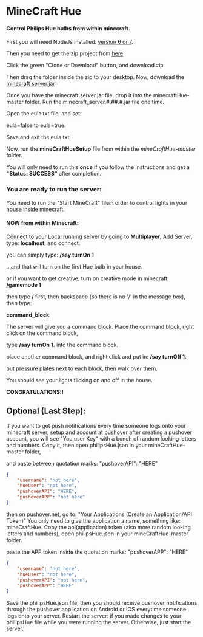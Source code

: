 
# MineCraft Hue

#### Control Philips Hue bulbs from within minecraft.

First you will need NodeJs installed: [version 6 or 7](https://nodejs.org/en/).

Then you need to get the zip project from [here](https://github.com/audstanley/minecraftHue)

Click the green "Clone or Download" button, and download zip.

Then drag the folder inside the zip to your desktop.
Now, download the [minecraft server.jar](https://minecraft.net/en-us/download/server)

Once you have the minecraft server.jar file, drop it into the minecraftHue-master folder.
Run the minecraft_server.#.##.#.jar file one time.

Open the eula.txt file, and set:

eula=false to eula=true.

Save and exit the eula.txt.

Now, run the **mineCraftHueSetup** file from within the *mineCraftHue-master* folder. 

You will only need to run this **once** if you follow the instructions and get a **"Status: SUCCESS"** after completion.

### You are ready to run the server:

You need to run the "Start MineCraft" filein order to control lights in your house inside minecraft.

#### NOW from within Minecraft:

Connect to your Local running server by going to **Multiplayer**, Add Server, type: **localhost**, and connect.

you can simply type:
**/say turnOn 1**

...and that will turn on the first Hue bulb in your house.

or if you want to get creative, turn on creative mode in minecraft: **/gamemode 1**

then type **/** first, then backspace (so there is no '/' in the message box), then type: 

**command_block**

The server will give you a command block.  Place the command block, right click on the command block,

type **/say turnOn 1.** into the command block.

place another command block, and right click and put in: **/say turnOff 1.**

put pressure plates next to each block, then walk over them.

You should see your lights flicking on and off in the house.

**CONGRATULATIONS!!**

## Optional (Last Step):

If you want to get push notifications every time someone logs onto your minecraft server,
setup and account at [pushover](https://pushover.net/)
after creating a pushover account, you will see "You user Key" with a bunch of random looking letters and numbers.
Copy it, then open philipsHue.json in your mineCraftHue-master folder, 

and paste between quotation marks: "pushoverAPI": "HERE"

```json
{
    "username": "not here",
    "hueUser": "not here",
    "pushoverAPI": "HERE",
    "pushoverAPP": "not here"
}
```

then on pushover.net, go to: "Your Applications (Create an Application/API Token)"
You only need to give the application a name, something like: mineCraftHue.
Copy the api(application) token (also more random looking letters and numbers), 
open philipsHue.json in your mineCraftHue-master folder.

paste the APP token inside the quotation marks: "pushoverAPP": "HERE"

```json
{
    "username": "not here",
    "hueUser": "not here",
    "pushoverAPI": "not here",
    "pushoverAPP": "HERE"
}
```

Save the philipsHue.json file, then you should receive pushover notifications through the pushover application
on Android or IOS everytime someone logs onto your server.  Restart the server: if you made changes to your philipsHue
file while you were running the server. Otherwise, just start the server.